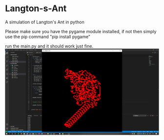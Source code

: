 # Langton-s-Ant
A simulation of Langton's Ant in python

Please make sure you have the pygame module installed, if not then simply use the pip command 
"pip install pygame"

run the main.py and it should work just fine. 
![alt text](https://github.com/progs2002/Langton-s-Ant/blob/main/screenshot.png?raw=true)
